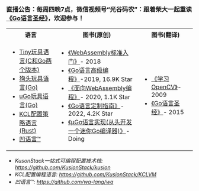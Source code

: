 ### 直播公告：每周四晚7点，微信视频号“光谷码农”：跟着柴大一起重读[《Go语言圣经》](https://github.com/golang-china/gopl-zh)，欢迎参与！

<table>
<tr>
	<th>语言</th>
	<th>图书(原创)</th>
	<th>图书(翻译)</th>
</tr>
	<tr>
		<td>
			<ul>
			<li><a href="https://github.com/chai2010/tinylang">Tiny玩具语言(C和Go两个版本)</a></li>
			<li><a href="https://github.com/chai2010/gotlang">狗头玩具语言(Go)</a></li>
			<li><a href="https://github.com/wa-lang/ugo">uGo玩具语言(Go)</a></li>
			<li><a href="https://github.com/KusionStack/KCLVM">KCL配置策略语言(Rust)</a></li>
			<li><a href="https://github.com/wa-lang/wa">凹语言™</a></li>
			</ul>
		</td>
		<td>
			<ul>
			<li><a href="https://github.com/chai2010/wasm-book-code">《WebAssembly标准入门》</a>- 2018</li>
			<li><a href="https://github.com/chai2010/advanced-go-programming-book">《Go语言高级编程》</a>-2019, 16.9K Star</li>
			<li><a href="https://github.com/3dgen/cppwasm-book">《面向WebAssembly编程》</a>- 2020, 1.1K Star</li>
			<li><a href="https://github.com/chai2010/go-ast-book">《Go语言定制指南》</a>- 2022, 4.2K Star</li>
			<li><a href="https://github.com/wa-lang/ugo-compiler-book">《µGo语言实现(从头开发一个迷你Go编译器)》</a>- Doing</li>
			</ul>
		</td>
		<td>
			<ul>
			<li><a href="https://book.douban.com/subject/4033320">《学习OpenCV》</a>- 2009</li>
			<li><a href="https://github.com/golang-china/gopl-zh">《Go语言圣经》</a>- 2015</li>
			</ul>
		</td>
	</tr>
</table>

- *KusonStack一站式可编程配置技术栈: https://github.com/KusionStack/kusion*
- *KCL配置编程语言: https://github.com/KusionStack/KCLVM*
- *凹语言™: https://github.com/wa-lang/wa*

<!--
**chai2010/chai2010** is a ✨ _special_ ✨ repository because its `README.md` (this file) appears on your GitHub profile.

Here are some ideas to get you started:

- 🔭 I’m currently working on ...
- 🌱 I’m currently learning ...
- 👯 I’m looking to collaborate on ...
- 🤔 I’m looking for help with ...
- 💬 Ask me about ...
- 📫 How to reach me: ...
- 😄 Pronouns: ...
- ⚡ Fun fact: ...
-->
